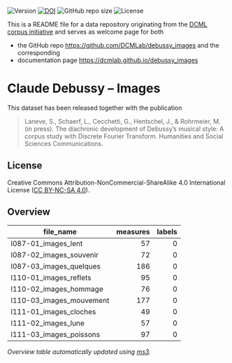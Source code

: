 ![Version](https://img.shields.io/github/v/release/DCMLab/debussy_images?display_name=tag)
[![DOI](https://zenodo.org/badge/563839835.svg)](https://zenodo.org/badge/latestdoi/563839835)
![GitHub repo size](https://img.shields.io/github/repo-size/DCMLab/debussy_images)
![License](https://img.shields.io/badge/license-CC%20BY--NC--SA%204.0-9cf)


This is a README file for a data repository originating from the [DCML corpus initiative](https://github.com/DCMLab/dcml_corpora)
and serves as welcome page for both 

* the GitHub repo https://github.com/DCMLab/debussy_images and the corresponding
* documentation page https://dcmlab.github.io/debussy_images

# Claude Debussy – Images

This dataset has been released together with the publication

> Laneve, S., Schaerf, L., Cecchetti, G., Hentschel, J., & Rohrmeier, M. (in press). The diachronic development of Debussy’s musical style: A corpus study with Discrete Fourier Transform. Humanities and Social Sciences Communications.


## License

Creative Commons Attribution-NonCommercial-ShareAlike 4.0 International License ([CC BY-NC-SA 4.0](https://creativecommons.org/licenses/by-nc-sa/4.0/)).

## Overview
|       file_name        |measures|labels|
|------------------------|-------:|-----:|
|l087-01_images_lent     |      57|     0|
|l087-02_images_souvenir |      72|     0|
|l087-03_images_quelques |     186|     0|
|l110-01_images_reflets  |      95|     0|
|l110-02_images_hommage  |      76|     0|
|l110-03_images_mouvement|     177|     0|
|l111-01_images_cloches  |      49|     0|
|l111-02_images_lune     |      57|     0|
|l111-03_images_poissons |      97|     0|


*Overview table automatically updated using [ms3](https://johentsch.github.io/ms3/).*
